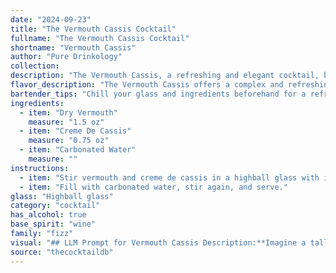 ```yaml
---
date: "2024-09-23"
title: "The Vermouth Cassis Cocktail"
fullname: "The Vermouth Cassis Cocktail"
shortname: "Vermouth Cassis"
author: "Pure Drinkology"
collection:
description: "The Vermouth Cassis, a refreshing and elegant cocktail, belongs to the **Fizz family**, characterized by its light, bubbly nature. This drink likely originated in the early 20th century, gaining popularity as a sophisticated alternative to the traditional Gin Fizz. Its combination of dry vermouth, sweet crème de cassis, and carbonated water creates a harmonious balance of bitter, sweet, and effervescent flavors. "
flavor_description: "The Vermouth Cassis offers a complex and refreshing taste. The dry vermouth provides a crisp, herbal backbone, while the crème de cassis adds a sweet, blackcurrant flavor with a touch of tartness. The carbonated water brightens the cocktail, creating a lively fizz that enhances the overall experience. It's a balanced combination of sweet, bitter, and refreshing, perfect for a light and flavorful aperitif. "
bartender_tips: "Chill your glass and ingredients beforehand for a refreshingly cold drink.  Use a good quality dry vermouth, and a generous pour of crème de cassis for a balanced sweetness. Top with chilled carbonated water, gently swirling to create a beautiful layered effect.  Serve immediately."
ingredients:
  - item: "Dry Vermouth"
    measure: "1.5 oz"
  - item: "Creme De Cassis"
    measure: "0.75 oz"
  - item: "Carbonated Water"
    measure: ""
instructions:
  - item: "Stir vermouth and creme de cassis in a highball glass with ice cubes."
  - item: "Fill with carbonated water, stir again, and serve."
glass: "Highball glass"
category: "cocktail"
has_alcohol: true
base_spirit: "wine"
family: "fizz"
visual: "## LLM Prompt for Vermouth Cassis Description:**Imagine a tall, elegant glass filled with a beautiful ombre effect. The bottom third is a deep, rich crimson hue, like a ruby held up to the light. This vibrant color gradually fades upwards, blending into a pale, straw-like yellow, reminiscent of the golden sunset. The drink is topped with a delicate layer of fine, pearlescent bubbles, resembling a soft, ethereal mist. How would you describe the visual appeal of this layered cocktail, highlighting its colors, textures, and overall aesthetic?** "
source: "thecocktaildb"
---
```


